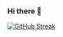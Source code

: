 ### Hi there 👋

<!--
**Samarthya2912/Samarthya2912** is a ✨ _special_ ✨ repository because its `README.md` (this file) appears on your GitHub profile.

Here are some ideas to get you started:

- 🔭 I’m currently working as an intern at Skillsopedia
- 🌱 I’m currently learning Web Development.
- 👯 I’m looking to collaborate on webdev projects.
- 📫 How to reach me: samarthya55@gmail.com.
- 😄 Pronouns: He/Him
- ⚡ Fun fact: None.
-->

[![GitHub Streak](https://github-readme-streak-stats.herokuapp.com/?user=Samarthya2912)](https://git.io/streak-stats)

